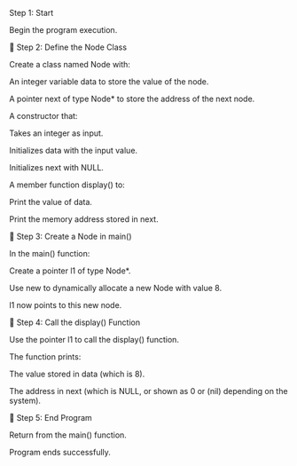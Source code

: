 Step 1: Start

Begin the program execution.

🔹 Step 2: Define the Node Class

Create a class named Node with:

An integer variable data to store the value of the node.

A pointer next of type Node* to store the address of the next node.

A constructor that:

Takes an integer as input.

Initializes data with the input value.

Initializes next with NULL.

A member function display() to:

Print the value of data.

Print the memory address stored in next.

🔹 Step 3: Create a Node in main()

In the main() function:

Create a pointer l1 of type Node*.

Use new to dynamically allocate a new Node with value 8.

l1 now points to this new node.

🔹 Step 4: Call the display() Function

Use the pointer l1 to call the display() function.

The function prints:

The value stored in data (which is 8).

The address in next (which is NULL, or shown as 0 or (nil) depending on the system).

🔹 Step 5: End Program

Return from the main() function.

Program ends successfully.

